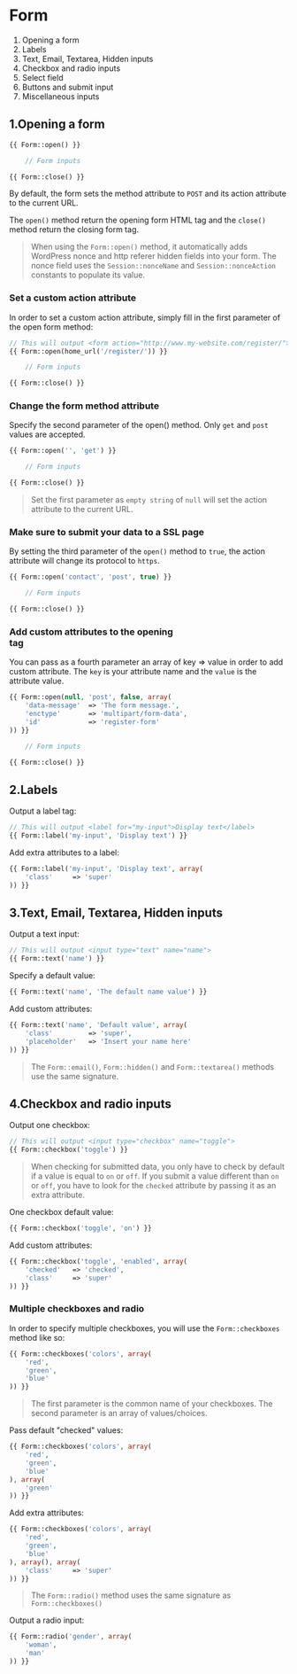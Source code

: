 Form
====

1. Opening a form
2. Labels
3. Text, Email, Textarea, Hidden inputs
4. Checkbox and radio inputs
5. Select field
6. Buttons and submit input
7. Miscellaneous inputs

1.Opening a form
----------------

```php
{{ Form::open() }}

	// Form inputs

{{ Form::close() }}
```

By default, the form sets the method attribute to `POST` and its action attribute to the current URL.

The `open()` method return the opening form HTML tag and the `close()` method return the closing form tag.

> When using the `Form::open()` method, it automatically adds WordPress nonce and http referer hidden fields into your form. The nonce field uses the `Session::nonceName` and `Session::nonceAction` constants to populate its value.

### Set a custom action attribute

In order to set a custom action attribute, simply fill in the first parameter of the open form method:

```php
// This will output <form action="http://www.my-website.com/register/">
{{ Form::open(home_url('/register/')) }}

	// Form inputs

{{ Form::close() }}
```

### Change the form method attribute

Specify the second parameter of the open() method. Only `get` and `post` values are accepted.

```php
{{ Form::open('', 'get') }}

	// Form inputs

{{ Form::close() }}
```
> Set the first parameter as `empty string` of `null` will set the action attribute to the current URL.

### Make sure to submit your data to a SSL page

By setting the third parameter of the `open()` method to `true`, the action attribute will change its protocol to `https`.

```php
{{ Form::open('contact', 'post', true) }}

	// Form inputs

{{ Form::close() }}
```

### Add custom attributes to the opening <form> tag

You can pass as a fourth parameter an array of key => value in order to add custom attribute. The `key` is your attribute name and the `value` is the attribute value.

```php
{{ Form::open(null, 'post', false, array(
	'data-message' 	=> 'The form message.',
	'enctype'		=> 'multipart/form-data',
	'id'			=> 'register-form'
)) }}

	// Form inputs

{{ Form::close() }}
```

2.Labels
--------

Output a label tag:

```php
// This will output <label for="my-input">Display text</label>
{{ Form::label('my-input', 'Display text') }}
```

Add extra attributes to a label:
```php
{{ Form::label('my-input', 'Display text', array(
	'class'		=> 'super'
)) }}
```

3.Text, Email, Textarea, Hidden inputs
--------------------------------------

Output a text input:

```php
// This will output <input type="text" name="name">
{{ Form::text('name') }}
```

Specify a default value:

```php
{{ Form::text('name', 'The default name value') }}
```

Add custom attributes:

```php
{{ Form::text('name', 'Default value', array(
	'class'			=> 'super',
	'placeholder'	=> 'Insert your name here'
)) }}
```

> The `Form::email()`, `Form::hidden()` and `Form::textarea()` methods use the same signature.

4.Checkbox and radio inputs
---------------------------

Output one checkbox:

```php
// This will output <input type="checkbox" name="toggle">
{{ Form::checkbox('toggle') }}
```

> When checking for submitted data, you only have to check by default if a value is equal to `on` or `off`. If you submit a value different than `on` or `off`, you have to look for the `checked` attribute by passing it as an extra attribute.

One checkbox default value:

```php
{{ Form::checkbox('toggle', 'on') }}
```

Add custom attributes:

```php
{{ Form::checkbox('toggle', 'enabled', array(
	'checked'	=> 'checked',
	'class'		=> 'super'
)) }}
```

### Multiple checkboxes and radio

In order to specify multiple checkboxes, you will use the `Form::checkboxes` method like so:

```php
{{ Form::checkboxes('colors', array(
	'red',
	'green',
	'blue'
)) }}
```

> The first parameter is the common name of your checkboxes. The second parameter is an array of values/choices.

Pass default "checked" values:

```php
{{ Form::checkboxes('colors', array(
	'red',
	'green',
	'blue'
), array(
	'green'
)) }}
```

Add extra attributes:

```php
{{ Form::checkboxes('colors', array(
	'red', 
	'green',
	'blue'
), array(), array(
	'class'		=> 'super'
)) }}
```

> The `Form::radio()` method uses the same signature as `Form::checkboxes()`

Output a radio input:

```php
{{ Form::radio('gender', array(
	'woman',
	'man'
)) }}
```



